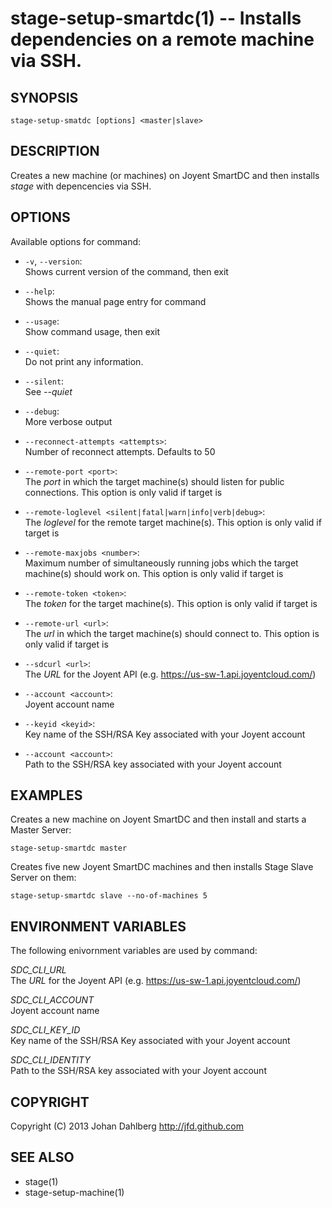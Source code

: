 stage-setup-smartdc(1) -- Installs dependencies on a remote machine via SSH.
============================================================================

## SYNOPSIS

    stage-setup-smatdc [options] <master|slave>

## DESCRIPTION

Creates a new machine (or machines) on Joyent SmartDC and then installs _stage_ with depencencies via SSH.

## OPTIONS

Available options for command:

* `-v`, `--version`:  
    Shows current version of the command, then exit

* `--help`:  
    Shows the manual page entry for command

* `--usage`:  
    Show command usage, then exit

* `--quiet`:  
    Do not print any information.

* `--silent`:  
    See _--quiet_

* `--debug`:  
    More verbose output

* `--reconnect-attempts <attempts>`:  
    Number of reconnect attempts. Defaults to 50

* `--remote-port <port>`:  
    The _port_ in which the target machine(s) should listen for public connections. This option is only valid if target is _<master>_

* `--remote-loglevel <silent|fatal|warn|info|verb|debug>`:  
    The _loglevel_ for the remote target machine(s). This option is only valid if target is _<master>_

* `--remote-maxjobs <number>`:  
    Maximum number of simultaneously running jobs  which the target machine(s) should work on. This option is only valid if target is _<master>_

* `--remote-token <token>`:  
    The _token_ for the target machine(s). This option is only valid if target is _<master>_

* `--remote-url <url>`:  
    The _url_ in which the target machine(s) should connect to. This option is only valid if target is _<slave>_

* `--sdcurl <url>`:  
    The _URL_ for the Joyent API (e.g. https://us-sw-1.api.joyentcloud.com/)

* `--account <account>`:  
    Joyent account name

* `--keyid <keyid>`:  
    Key name of the SSH/RSA Key associated with your Joyent account

* `--account <account>`:  
    Path to the SSH/RSA key associated with your Joyent account

## EXAMPLES

Creates a new machine on Joyent SmartDC and then install and starts a Master Server:

    stage-setup-smartdc master

Creates five new Joyent SmartDC machines and then installs Stage Slave Server on them:

    stage-setup-smartdc slave --no-of-machines 5

## ENVIRONMENT VARIABLES

The following enivornment variables are used by command:

  *SDC\_CLI\_URL*  
  The _URL_ for the Joyent API (e.g. https://us-sw-1.api.joyentcloud.com/)

  *SDC\_CLI\_ACCOUNT*  
  Joyent account name

  *SDC\_CLI\_KEY\_ID*  
  Key name of the SSH/RSA Key associated with your Joyent account

  *SDC\_CLI\_IDENTITY*  
  Path to the SSH/RSA key associated with your Joyent account

## COPYRIGHT

Copyright (C) 2013 Johan Dahlberg <http://jfd.github.com>

## SEE ALSO

* stage(1)
* stage-setup-machine(1)